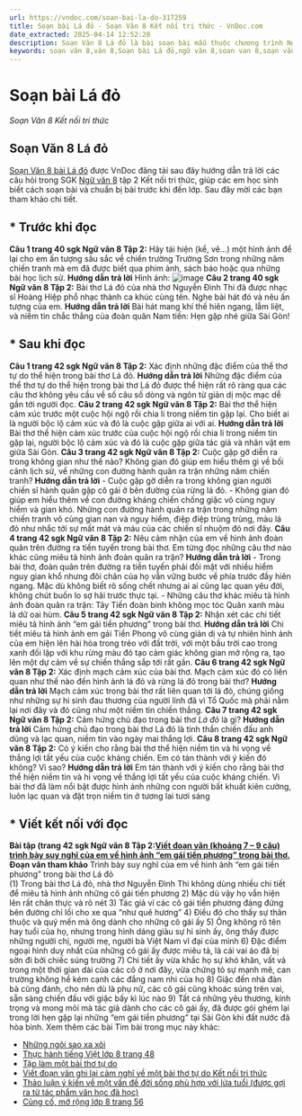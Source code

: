 ```yaml
---
url: https://vndoc.com/soan-bai-la-do-317259
title: Soạn bài Lá đỏ - Soạn Văn 8 Kết nối tri thức - VnDoc.com
date_extracted: 2025-04-14 12:52:28
description: Soạn Văn 8 Lá đỏ là bài soạn bài mẫu thuộc chương trình Ngữ văn lớp 8 KNTT học kì 2. Mời các bạn cùng tham khảo bài soạn để chuẩn bị cho bài học sắp tới của mình.
keywords: soạn văn 8,văn 8,Soạn bài Lá đỏ,ngữ văn 8,soan van 8,soạn văn lớp 8,giải văn 8,soạn văn 8 tập 2,soạn văn 8 Lá đỏ,soạn văn 8 kết nối tri thức,văn 8 kntt,ngữ văn 8 kết nối tri thức,Lá đỏ,soạn bài Lá đỏ lớp 8,soạn văn 8 kntt,văn 8 kết nối tri thức,soạn văn bản lá đỏ,soạn bài lá đỏ lớp 8 ngắn nhất,soạn lá đỏ
---
```


# Soạn bài Lá đỏ
 _Soạn Văn 8 Kết nối tri thức_
## **Soạn Văn 8 Lá đỏ**
[Soạn Văn 8 bài Lá đỏ](<https://vndoc.com/soan-bai-la-do-317259>) được VnDoc đăng tải sau đây hướng dẫn trả lời các câu hỏi trong SGK [Ngữ văn 8](<https://vndoc.com/ngu-van-8-ket-noi-tri-thuc>) tập 2 Kết nối tri thức, giúp các em học sinh biết cách soạn bài và chuẩn bị bài trước khi đến lớp. Sau đây mời các bạn tham khảo chi tiết.
## **\* Trước khi đọc**
**Câu 1 trang 40 sgk Ngữ văn 8 Tập 2:** Hãy tái hiện \(kể, vẽ…\) một hình ảnh để lại cho em ấn tượng sâu sắc về chiến trường Trường Sơn trong những năm chiến tranh mà em đã được biết qua phim ảnh,  sách báo hoặc qua những bài học lịch sử.
**Hướng dẫn trả lời**
Hình ảnh:
![image](https://i.vdoc.vn/data/image/2024/03/21/truong-son.jpg)
**Câu 2 trang 40 sgk Ngữ văn 8 Tập 2:** Bài thơ Lá đỏ của nhà thơ Nguyễn Đình Thi đã được nhạc sĩ Hoàng Hiệp phổ nhạc thành ca khúc cùng tên. Nghe bài hát đó và nêu ấn tượng của em.
**Hướng dẫn trả lời**
Bài hát mang khí thế hiên ngang, lẫm liệt, và niềm tin chắc thắng của đoàn quân Nam tiến: Hẹn gặp nhé giữa Sài Gòn\!
## **\* Sau khi đọc**
**Câu 1 trang 42 sgk Ngữ văn 8 Tập 2:** Xác định những đặc điểm của thể thơ tự do thể hiện trong bài thơ Lá đỏ.
**Hướng dẫn trả lời**
Những đặc điểm của thể thơ tự do thể hiện trong bài thơ Lá đỏ được thể hiện rất rõ ràng qua các câu thơ không yêu cầu về số câu số dòng và ngôn từ giản dị mộc mạc dễ gần tới người đọc.
**Câu 2 trang 42 sgk Ngữ văn 8 Tập 2:** Bài thơ thể hiện cảm xúc trước một cuộc hội ngộ rồi chia li trong niềm tin gặp lại. Cho biết ai là người bộc lộ cảm xúc và đó là cuộc gặp giữa ai với ai.
**Hướng dẫn trả lời**
Bài thơ thể hiện cảm xúc trước của cuộc hội ngộ rồi chia li trong niềm tin gặp lại, người bộc lộ cảm xúc và đó là cuộc gặp giữa tác giả và nhân vật em giữa Sài Gòn.
**Câu 3 trang 42 sgk Ngữ văn 8 Tập 2:** Cuộc gặp gỡ diễn ra trong không gian như thế nào? Không gian đó giúp em hiểu thêm gì về bối cảnh lịch sử, về những con đường hành quân ra trận những năm chiến tranh?
**Hướng dẫn trả lời**
\- Cuộc gặp gỡ diễn ra trong không gian người chiến sĩ hành quân gặp cô gái ở bên đường của rừng lá đỏ.
\- Không gian đó giúp em hiểu thêm về con đường kháng chiến chống giặc vô cùng nguy hiểm và gian khó. Những con đường hành quân ra trận trong những năm chiến tranh vô cùng gian nan và nguy hiểm, điệp điệp trùng trùng, màu lá đỏ như nhắc tới sự mất mát và máu của các chiến sĩ nhuộm đỏ nơi đây.
**Câu 4 trang 42 sgk Ngữ văn 8 Tập 2:** Nêu cảm nhận của em về hình ảnh đoàn quân trên đường ra tiền tuyến trong bài thơ. Em từng đọc những câu thơ nào khác cũng miêu tả hình ảnh đoàn quân ra trận?
**Hướng dẫn trả lời**
\- Trong bài thơ, đoàn quân trên đường ra tiền tuyến phải đối mặt với nhiều hiểm nguy gian khổ nhưng đôi chân của họ vẫn vững bước về phía trước đầy hiên ngang. Mặc dù không biết rõ sống chết nhưng ai ai cũng lạc quan yêu đời, không chút buồn lo sợ hãi trước thực tại.
\- Những câu thơ khác miêu tả hình ảnh đoàn quân ra trận:
Tây Tiến đoàn binh không mọc tóc
Quân xanh màu lá dữ oai hùm.
**Câu 5 trang 42 sgk Ngữ văn 8 Tập 2:** Nhận xét các chi tiết miêu tả hình ảnh “em gái tiền phương” trong bài thơ.
**Hướng dẫn trả lời**
Chi tiết miêu tả hình ảnh em gái Tiền Phong vô cùng giản dị và tự nhiên hình ảnh của em hiện lên hài hòa trong trẻo với đất trời, với một bầu trời cao trong xanh đối lập với khu rừng màu đỏ tạo cảm giác không gian mở rộng ra, tạo lên một dự cảm về sự chiến thắng sắp tới rất gần.
**Câu 6 trang 42 sgk Ngữ văn 8 Tập 2:** Xác định mạch cảm xúc của bài thơ. Mạch cảm xúc đó có liên quan như thế nào đến hình ảnh lá đỏ và rừng lá đỏ trong bài thơ?
**Hướng dẫn trả lời**
Mạch cảm xúc trong bài thơ rất liên quan tới lá đỏ, chúng giống như những sự hi sinh đau thương của người lính đã vì Tổ Quốc mà phải nằm lại nơi đây và đó cũng như một niềm tin chiến thắng.
**Câu 7 trang 42 sgk Ngữ văn 8 Tập 2:** Cảm hứng chủ đạo trong bài thơ _Lá đỏ_ là gì?
**Hướng dẫn trả lời**
Cảm hứng chủ đạo trong bài thơ Lá đỏ là tinh thần chiến đấu anh dũng và lạc quan, niềm tin vào ngày mai thắng lợi.
**Câu 8 trang 42 sgk Ngữ văn 8 Tập 2:** Có ý kiến cho rằng bài thơ thể hiện niềm tin và hi vọng về thắng lợi tất yếu của cuộc kháng chiến. Em có tán thành với ý kiến đó không? Vì sao?
**Hướng dẫn trả lời**
Em tán thành với ý kiến cho rằng bài thơ thể hiện niềm tin và hi vọng về thắng lợi tất yếu của cuộc kháng chiến. Vì bài thơ đã làm nổi bật được hình ảnh những con người bất khuất kiên cường, luôn lạc quan và đặt trọn niềm tin ở tương lai tươi sáng
## **\* Viết kết nối với đọc**
**Bài tập \(trang 42 sgk Ngữ văn 8 Tập 2:**[**Viết đoạn văn \(khoảng 7 – 9 câu\) trình bày suy nghĩ của em về hình ảnh “em gái tiền phương” trong bài thơ.**](<https://vndoc.com/doan-van-ve-hinh-anh-em-gai-tien-phuong-trong-bai-tho-la-do-lop-8-296838>)
**Đoạn văn tham khảo**
Trình bày suy nghĩ của em về hình ảnh “em gái tiền phương” trong bài thơ Lá đỏ  
\(1\) Trong bài thơ Lá đỏ, nhà thơ Nguyễn Đình Thi không dùng nhiều chi tiết để miêu tả hình ảnh những cô gái tiền phương 2\) Mặc dù vậy họ vẫn hiện lên rất chân thực và rõ nét 3\) Tác giả ví các cô gái tiền phương đáng đứng bên đường chỉ lối cho xe qua “như quê hương” 4\) Điều đó cho thấy sự thân thuộc và quý mến mà ông dành cho những cô gái ấy 5\) Ông không rõ tên hay tuổi của họ, nhưng trong hình dáng giàu sự hi sinh ấy, ông thấy được những người chị, người mẹ, người bà Việt Nam vĩ đại của mình 6\) Đặc điểm ngoại hình duy nhất của những cô gái ấy được miêu tả, là cái vai áo đã bị sờn đi bởi chiếc súng trường 7\) Chi tiết ấy vừa khắc họ sự khó khăn, vất vả trong một thời gian dài của các cô ở nơi đây, vừa chứng tỏ sự mạnh mẽ, can trường không hề kém cạnh các đắng nam nhi của họ 8\) Giặc đến nhà đàn bà cũng đánh, cho nên dù là phụ nữ, các cô gái cũng khoác súng trên vai, sẵn sàng chiến đấu với giặc bấy kì lúc nào 9\) Tất cả những yêu thương, kính trọng và mong mỏi mà tác giả dành cho các cô gái ấy, đã được gói ghém lại trong lời hẹn gặp lại những “em gái tiền phương” tại Sài Gòn khi đất nước đã hòa bình.
Xem thêm các bài Tìm bài trong mục này khác:
  * [Những ngôi sao xa xôi](</soan-bai-nhung-ngoi-sao-xa-xoi-317263>)
  * [Thực hành tiếng Việt lớp 8 trang 48](</soan-bai-thuc-hanh-tieng-viet-lop-8-trang-48-tap-2-317264>)
  * [Tập làm một bài thơ tự do ](</soan-bai-tap-lam-mot-bai-tho-tu-do-317266>)
  * [Viết đoạn văn ghi lại cảm nghĩ về một bài thơ tự do Kết nối tri thức](</soan-bai-viet-doan-van-ghi-lai-cam-nghi-ve-mot-bai-tho-tu-do-ket-noi-tri-thuc-317333>)
  * [Thảo luận ý kiến về một vấn đề đời sống phù hợp với lứa tuổi \(được gợi ra từ tác phẩm văn học đã học\)](</soan-bai-thao-luan-y-kien-ve-mot-van-de-doi-song-phu-hop-voi-lua-tuoi-duoc-goi-ra-tu-tac-pham-van-hoc-da-hoc-317338>)
  * [Củng cố, mở rộng lớp 8 trang 56](</soan-bai-cung-co-mo-rong-lop-8-trang-56-tap-2-ket-noi-tri-thuc-317340>)

